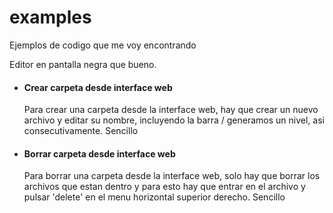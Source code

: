 examples
========

Ejemplos de codigo que me voy encontrando

Editor en pantalla negra que bueno.

<ul>
	<li>
		<h4>Crear carpeta desde interface web</h4> 
		<p>Para crear una carpeta desde la interface web, hay que crear un nuevo archivo y editar su nombre, incluyendo la barra / generamos un nivel, asi consecutivamente. Sencillo </p>
	</li>
	<li>
		<h4>Borrar carpeta desde interface web</h4> 
		<p>Para borrar una carpeta desde la interface web, solo hay que borrar los archivos que estan dentro y para esto hay que entrar en el archivo y pulsar 'delete' en el menu horizontal superior derecho. Sencillo </p>
	</li>
</ul>	


